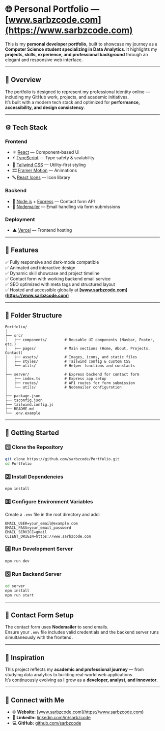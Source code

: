 # 🌐 Personal Portfolio — [www.sarbzcode.com](https://www.sarbzcode.com)

This is my **personal developer portfolio**, built to showcase my journey as a **Computer Science student specializing in Data Analytics**. It highlights my **projects, skills, experience, and professional background** through an elegant and responsive web interface.

---

## 🧭 Overview

The portfolio is designed to represent my professional identity online — including my GitHub work, projects, and academic initiatives.  
It’s built with a modern tech stack and optimized for **performance, accessibility, and design consistency**.

---

## ⚙️ Tech Stack

### **Frontend**
- ⚛️ [React](https://reactjs.org/) — Component-based UI  
- ⚡ [TypeScript](https://www.typescriptlang.org/) — Type safety & scalability  
- 💨 [Tailwind CSS](https://tailwindcss.com/) — Utility-first styling  
- 🎞️ [Framer Motion](https://www.framer.com/motion/) — Animations  
- 🔤 [React Icons](https://react-icons.github.io/react-icons/) — Icon library  

### **Backend**
- 🧩 [Node.js](https://nodejs.org/en/) + [Express](https://expressjs.com/) — Contact form API  
- 📧 [Nodemailer](https://nodemailer.com/about/) — Email handling via form submissions  

### **Deployment**
- ▲ [Vercel](https://vercel.com/) — Frontend hosting

---

## 💼 Features

✅ Fully responsive and dark-mode compatible  
✅ Animated and interactive design  
✅ Dynamic skill showcase and project timeline  
✅ Contact form with working backend email service  
✅ SEO optimized with meta tags and structured layout  
✅ Hosted and accessible globally at **[www.sarbzcode.com](https://www.sarbzcode.com)**  

---

## 🧩 Folder Structure

```
Portfolio/
│
├── src/
│   ├── components/        # Reusable UI components (Navbar, Footer, etc.)
│   ├── pages/             # Main sections (Home, About, Projects, Contact)
│   ├── assets/            # Images, icons, and static files
│   ├── styles/            # Tailwind config & custom CSS
│   └── utils/             # Helper functions and constants
│
├── server/                # Express backend for contact form
│   ├── index.ts           # Express app setup
│   ├── routes/            # API routes for form submission
│   └── utils/             # Nodemailer configuration
│
├── package.json
├── tsconfig.json
├── tailwind.config.js
├── README.md
└── .env.example
```

---

## 🚀 Getting Started

### 1️⃣ Clone the Repository
```bash
git clone https://github.com/sarbzcode/Portfolio.git
cd Portfolio
```

### 2️⃣ Install Dependencies
```bash
npm install
```

### 3️⃣ Configure Environment Variables
Create a `.env` file in the root directory and add:
```env
EMAIL_USER=your_email@example.com
EMAIL_PASS=your_email_password
EMAIL_SERVICE=gmail
CLIENT_ORIGIN=https://www.sarbzcode.com
```

### 4️⃣ Run Development Server
```bash
npm run dev
```

### 5️⃣ Run Backend Server
```bash
cd server
npm install
npm run start
```

---

## 📩 Contact Form Setup

The contact form uses **Nodemailer** to send emails.  
Ensure your `.env` file includes valid credentials and the backend server runs simultaneously with the frontend.

---

## 🧠 Inspiration

This project reflects my **academic and professional journey** — from studying data analytics to building real-world web applications.  
It’s continuously evolving as I grow as a **developer, analyst, and innovator**.

---

## 🤝 Connect with Me

- 🌐 **Website:** [www.sarbzcode.com](https://www.sarbzcode.com)  
- 💼 **LinkedIn:** [linkedin.com/in/sarbzcode](https://www.linkedin.com/in/sarbzcode)  
- 💻 **GitHub:** [github.com/sarbzcode](https://github.com/sarbzcode)  
